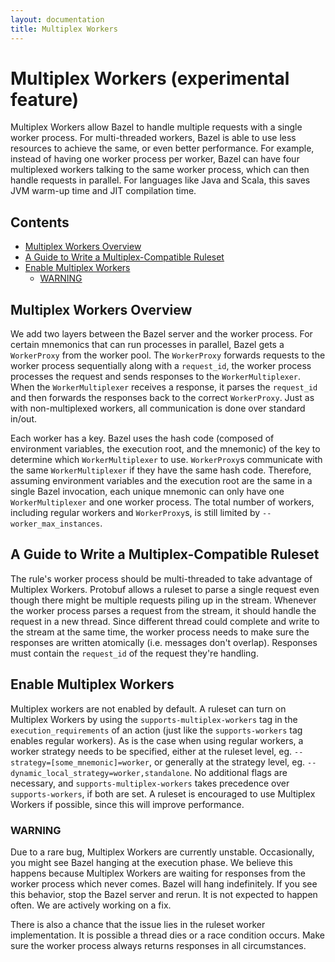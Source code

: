 ```yaml
---
layout: documentation
title: Multiplex Workers
---
```


# Multiplex Workers (experimental feature)

Multiplex Workers allow Bazel to handle multiple requests with a single worker
process. For multi-threaded workers, Bazel is able to use less resources to
achieve the same, or even better performance. For example, instead of having one
worker process per worker, Bazel can have four multiplexed workers talking to
the same worker process, which can then handle requests in parallel. For
languages like Java and Scala, this saves JVM warm-up time and JIT compilation
time.

## Contents

*  [Multiplex Workers Overview](#multiplex-workers-overview)
*  [A Guide to Write a Multiplex-Compatible Ruleset](#a-guide-to-write-a-multiplex-compatible-ruleset)
*  [Enable Multiplex Workers](#enable-multiplex-workers)
   *  [WARNING](#warning)

## Multiplex Workers Overview

We add two layers between the Bazel server and the worker process. For certain
mnemonics that can run processes in parallel, Bazel gets a `WorkerProxy` from
the worker pool. The `WorkerProxy` forwards requests to the worker process
sequentially along with a `request_id`, the worker process processes the request
and sends responses to the `WorkerMultiplexer`. When the `WorkerMultiplexer`
receives a response, it parses the `request_id` and then forwards the responses
back to the correct `WorkerProxy`. Just as with non-multiplexed workers, all
communication is done over standard in/out.

Each worker has a key. Bazel uses the hash code (composed of environment
variables, the execution root, and the mnemonic) of the key to determine which
`WorkerMultiplexer` to use. `WorkerProxy`s communicate with the same
`WorkerMultiplexer` if they have the same hash code. Therefore, assuming
environment variables and the execution root are the same in a single Bazel
invocation, each unique mnemonic can only have one `WorkerMultiplexer` and one
worker process. The total number of workers, including regular workers and
`WorkerProxy`s, is still limited by `--worker_max_instances`.

## A Guide to Write a Multiplex-Compatible Ruleset

The rule's worker process should be multi-threaded to take advantage of
Multiplex Workers. Protobuf allows a ruleset to parse a single request even
though there might be multiple requests piling up in the stream. Whenever the
worker process parses a request from the stream, it should handle the request in
a new thread. Since different thread could complete and write to the stream at
the same time, the worker process needs to make sure the responses are written
atomically (i.e. messages don't overlap). Responses must contain the
`request_id` of the request they're handling.

## Enable Multiplex Workers

Multiplex workers are not enabled by default. A ruleset can turn on Multiplex
Workers by using the `supports-multiplex-workers` tag in the
`execution_requirements` of an action (just like the `supports-workers` tag
enables regular workers). As is the case when using regular workers, a worker
strategy needs to be specified, either at the ruleset level, eg.
`--strategy=[some_mnemonic]=worker`, or generally at the strategy level, eg.
`--dynamic_local_strategy=worker,standalone`. No additional flags are
necessary, and `supports-multiplex-workers` takes precedence over
`supports-workers`, if both are set. A ruleset is encouraged to use Multiplex
Workers if possible, since this will improve performance.

### WARNING

Due to a rare bug, Multiplex Workers are currently unstable. Occasionally, you
might see Bazel hanging at the execution phase. We believe this happens because
Multiplex Workers are waiting for responses from the worker process which never
comes. Bazel will hang indefinitely. If you see this behavior, stop the Bazel
server and rerun. It is not expected to happen often. We are actively working on
a fix.

There is also a chance that the issue lies in the ruleset worker implementation.
It is possible a thread dies or a race condition occurs. Make sure the worker
process always returns responses in all circumstances.
